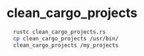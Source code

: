 # clean_cargo_projects

```bash
  rustc clean_cargo_projects.rs
  cp clean_cargo_projects /usr/bin/
  clean_cargo_projects /my_projects
```


